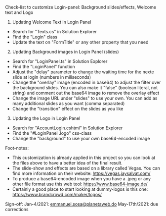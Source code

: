 ﻿
Check-list to customize Login-panel: Background slides/effects, Welcome text and Logo


1. Updating Welcome Text in Login Panel
- Search for "Texts.cs" in Solution Explorer
- Find the "Login" class
- Update the text on "FormTitle" or any other property that you need

2. Updating Background images in Login Panel (slides)
- Search for "LoginPanel.ts" in Solution Explorer
- Find the "LoginPanel" function
- Adjust the "delay" parameter to change the waiting time for the nexte slide at login (numbers in miliseconds)
- Change the "overlay" image (encoded in base64) to adjust the filter over the background slides.
  You can also make it "false" (boolean literal, not string) and comment out the base64 image to remove the overlay effect
- Change the image URL under "slides" to use your own. You can add as many additional slides as you want (comma separated)
- Change the "transition" effect on the slides as you like

3. Updating the Logo in Login Panel
- Search for "AccountLogin.cshtml" in Solution Explorer
- Find the "#LoginPanel .logo" css-class
- Change the "background" to use your own base64-encoded image 


Foot-notes: 
- This customization is already applied in this project so you can look at the files above to have a better idea of the final result.
- The slide-show and effects are based on a library called Vegas. You can find more information on their website: https://vegas.jaysalvat.com/
- To produce a base64-encoded image when you have a .jpeg or any other file format use this web tool: https://www.base64-image.de/
- Certainly a good place to start looking at dummy-logos is this one: https://www.brandcrowd.com/maker/logos/

Sign-off:
Jan-4/2021: emmanuel.sosa@planetaweb.do
May-17th/2021: due corrections
